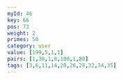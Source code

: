 ```yaml
---
myId: 46
key: 66
pos: 73
weight: 2
primes: 50
category: user
value: [199,5,1,1]
pairs: [1,30,1,8,100,1,80]
tags: [3,6,11,14,20,26,28,32,34,35]
---
```

